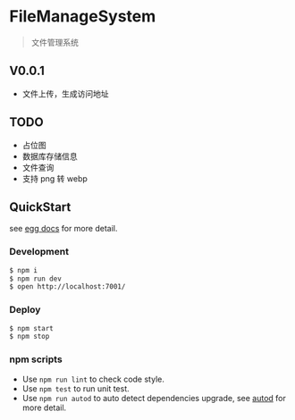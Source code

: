 # FileManageSystem

> 文件管理系统

## V0.0.1
- 文件上传，生成访问地址

## TODO
- 占位图
- 数据库存储信息
- 文件查询
- 支持 png 转 webp


## QuickStart

<!-- add docs here for user -->

see [egg docs][egg] for more detail.

### Development

```bash
$ npm i
$ npm run dev
$ open http://localhost:7001/
```

### Deploy

```bash
$ npm start
$ npm stop
```

### npm scripts

- Use `npm run lint` to check code style.
- Use `npm test` to run unit test.
- Use `npm run autod` to auto detect dependencies upgrade, see [autod](https://www.npmjs.com/package/autod) for more detail.


[egg]: https://eggjs.org